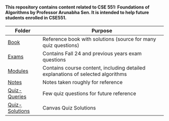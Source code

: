 #### This repository contains content related to CSE 551: Foundations of Algorithms by Professor Arunabha Sen. It is intended to help future students enrolled in CSE551.

|        Folder        | Purpose  |
|----------------|-------------|
| [Book](https://github.com/AKR-2803/CSE-551-Foundations-Of-Algorithms/tree/main/Book)  | Reference book with solutions (source for many quiz questions) |
| [Exams](https://github.com/AKR-2803/CSE-551-Foundations-Of-Algorithms/tree/main/Exams)  | Contains Fall 24 and previous years exam questions |
| [Modules](https://github.com/AKR-2803/CSE-551-Foundations-Of-Algorithms/tree/main/Modules/)  | Contains course content, including detailed explanations of selected algorithms |
| [Notes](https://github.com/AKR-2803/CSE-551-Foundations-Of-Algorithms/tree/main/Notes)  | Notes taken roughly for reference |
| [Quiz-Queries](https://github.com/AKR-2803/CSE-551-Foundations-Of-Algorithms/tree/main/Quiz-Queries)  | Few quiz questions for future reference |
| [Quiz-Solutions](https://github.com/AKR-2803/CSE-551-Foundations-Of-Algorithms/tree/main/Quiz-Solutions)  | Canvas Quiz Solutions |
